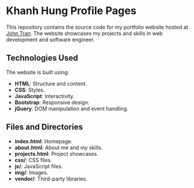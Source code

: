 # Khanh Hung Profile Pages

This repository contains the source code for my portfolio website hosted at [John Tran](). The website showcases my projects and skills in web development and software engineer.

## Technologies Used

The website is built using:
- **HTML**: Structure and content.
- **CSS**: Styles.
- **JavaScript**: Interactivity.
- **Bootstrap**: Responsive design.
- **jQuery**: DOM manipulation and event handling.

## Files and Directories

- **index.html**: Homepage.
- **about.html**: About me and my skills.
- **projects.html**: Project showcases.
- **css/**: CSS files.
- **js/**: JavaScript files.
- **img/**: Images.
- **vendor/**: Third-party libraries.
